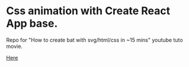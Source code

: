 # Css animation with Create React App base.

Repo for "How to create bat with svg/html/css in ~15 mins" youtube tuto movie.

[Here](https://youtu.be/nEcJP_wdD8g)
